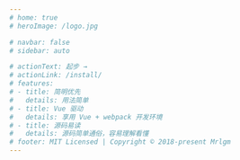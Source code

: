 ```yaml
---
# home: true
# heroImage: /logo.jpg

# navbar: false
# sidebar: auto

# actionText: 起步 →
# actionLink: /install/
# features:
# - title: 简明优先
#   details: 用法简单
# - title: Vue 驱动
#   details: 享用 Vue + webpack 开发环境
# - title: 源码易读
#   details: 源码简单通俗，容易理解看懂
# footer: MIT Licensed | Copyright © 2018-present Mrlgm
---
```

